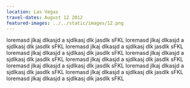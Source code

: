 ```yaml
---
location: Las Vegas
travel-dates: August 12 2012
featured-images: ../../static/images/12.png
---
```


loremasd jlkaj dlkasjd a sjdlkasj dlk jasdlk sFKL loremasd jlkaj dlkasjd a sjdlkasj dlk jasdlk sFKL loremasd jlkaj dlkasjd a sjdlkasj dlk jasdlk sFKL loremasd jlkaj dlkasjd a sjdlkasj dlk jasdlk sFKL loremasd jlkaj dlkasjd a sjdlkasj dlk jasdlk sFKL loremasd jlkaj dlkasjd a sjdlkasj dlk jasdlk sFKL loremasd jlkaj dlkasjd a sjdlkasj dlk jasdlk sFKL loremasd jlkaj dlkasjd a sjdlkasj dlk jasdlk sFKL loremasd jlkaj dlkasjd a sjdlkasj dlk jasdlk sFKL loremasd jlkaj dlkasjd a sjdlkasj dlk jasdlk sFKL 
